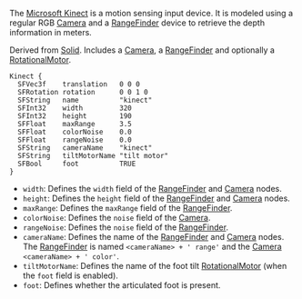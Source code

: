 The [Microsoft Kinect](https://en.wikipedia.org/wiki/Kinect) is a motion sensing input device.
It is modeled using a regular RGB [Camera](https://cyberbotics.com/doc/reference/camera) and a [RangeFinder](https://cyberbotics.com/doc/reference/rangefinder) device to retrieve the depth information in meters.

Derived from [Solid](https://cyberbotics.com/doc/reference/solid).
Includes a [Camera](https://cyberbotics.com/doc/reference/camera), a [RangeFinder](https://cyberbotics.com/doc/reference/rangefinder) and optionally a [RotationalMotor](https://cyberbotics.com/doc/reference/rotationalmotor).

```
Kinect {
  SFVec3f    translation   0 0 0
  SFRotation rotation      0 0 1 0
  SFString   name          "kinect"
  SFInt32    width         320
  SFInt32    height        190
  SFFloat    maxRange      3.5
  SFFloat    colorNoise    0.0
  SFFloat    rangeNoise    0.0
  SFString   cameraName    "kinect"
  SFString   tiltMotorName "tilt motor"
  SFBool     foot          TRUE
}
```

- `width`: Defines the `width` field of the [RangeFinder](https://cyberbotics.com/doc/reference/rangefinder) and [Camera](https://cyberbotics.com/doc/reference/camera) nodes.
- `height`: Defines the `height` field of the [RangeFinder](https://cyberbotics.com/doc/reference/rangefinder) and [Camera](https://cyberbotics.com/doc/reference/camera) nodes.
- `maxRange`: Defines the `maxRange` field of the [RangeFinder](https://cyberbotics.com/doc/reference/rangefinder).
- `colorNoise`: Defines the `noise` field of the [Camera](https://cyberbotics.com/doc/reference/camera).
- `rangeNoise`: Defines the `noise` field of the [RangeFinder](https://cyberbotics.com/doc/reference/rangefinder).
- `cameraName`: Defines the name of the [RangeFinder](https://cyberbotics.com/doc/reference/rangefinder) and [Camera](https://cyberbotics.com/doc/reference/camera) nodes. The [RangeFinder](https://cyberbotics.com/doc/reference/rangefinder) is named `<cameraName> + ' range'` and the [Camera](https://cyberbotics.com/doc/reference/camera) `<cameraName> + ' color'`.
- `tiltMotorName`: Defines the name of the foot tilt [RotationalMotor](https://cyberbotics.com/doc/reference/rotationalmotor) (when the `foot` field is enabled).
- `foot`: Defines whether the articulated foot is present.
